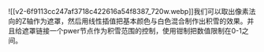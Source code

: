![[v2-6f9113cc247af3718c422616a54f8387_720w.webp]]我们可以取出像素法向的Z轴作为遮罩，然后用线性插值把基本颜色与白色混合制作出积雪的效果。并且给遮罩链接一个pwer节点作为积雪范围的控制，使用钳制把数值限制在0-1之间。